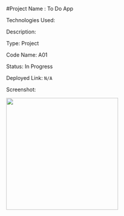 #Project Name : To Do App

Technologies Used:

Description:

Type: Project

Code Name: A01

Status: In Progress

Deployed Link: ```N/A```

Screenshot:

<img src="sample.png" width="300">
